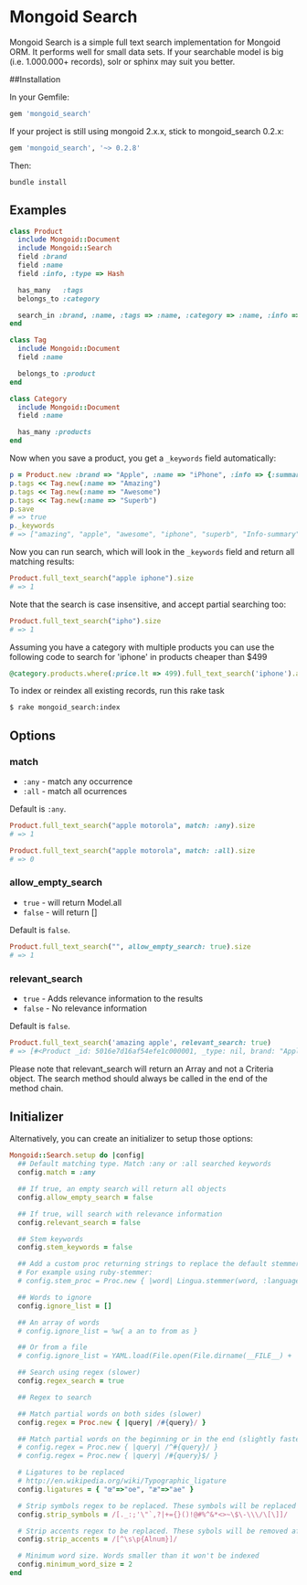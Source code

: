 # Mongoid Search

Mongoid Search is a simple full text search implementation for Mongoid ORM. It performs well for small data sets. If your searchable model is big (i.e. 1.000.000+ records), solr or sphinx may suit you better.

##Installation

In your Gemfile:

```ruby
gem 'mongoid_search'
```

If your project is still using mongoid 2.x.x, stick to mongoid_search 0.2.x:

```ruby
gem 'mongoid_search', '~> 0.2.8'
```

Then:

    bundle install

## Examples

```ruby
class Product
  include Mongoid::Document
  include Mongoid::Search
  field :brand
  field :name
  field :info, :type => Hash

  has_many   :tags
  belongs_to :category

  search_in :brand, :name, :tags => :name, :category => :name, :info => [:summary, :description]
end

class Tag
  include Mongoid::Document
  field :name

  belongs_to :product
end

class Category
  include Mongoid::Document
  field :name

  has_many :products
end
```

Now when you save a product, you get a `_keywords` field automatically:

```ruby
p = Product.new :brand => "Apple", :name => "iPhone", :info => {:summary => "Info-summary", :description => "Info-description"}
p.tags << Tag.new(:name => "Amazing")
p.tags << Tag.new(:name => "Awesome")
p.tags << Tag.new(:name => "Superb")
p.save
# => true
p._keywords
# => ["amazing", "apple", "awesome", "iphone", "superb", "Info-summary", "Info-description"]
```

Now you can run search, which will look in the `_keywords` field and return all matching results:

```ruby
Product.full_text_search("apple iphone").size
# => 1
```

Note that the search is case insensitive, and accept partial searching too:

```ruby
Product.full_text_search("ipho").size
# => 1
```

Assuming you have a category with multiple products you can use the following
code to search for 'iphone' in products cheaper than $499

```ruby
@category.products.where(:price.lt => 499).full_text_search('iphone').asc(:price)
```

To index or reindex all existing records, run this rake task

    $ rake mongoid_search:index

## Options

### match

* `:any` - match any occurrence
* `:all` - match all ocurrences

Default is `:any`.

```ruby
Product.full_text_search("apple motorola", match: :any).size
# => 1

Product.full_text_search("apple motorola", match: :all).size
# => 0
```

### allow\_empty\_search

* `true` - will return Model.all
* `false` - will return []

Default is `false`.

```ruby
Product.full_text_search("", allow_empty_search: true).size
# => 1
```

### relevant_search

* `true` - Adds relevance information to the results
* `false` - No relevance information

Default is `false`.

```ruby
Product.full_text_search('amazing apple', relevant_search: true)
# => [#<Product _id: 5016e7d16af54efe1c000001, _type: nil, brand: "Apple", name: "iPhone", attrs: nil, info: nil, category_id: nil, _keywords: ["amazing", "apple", "awesome", "iphone", "superb"], relevance: 2.0>]
```

Please note that relevant_search will return an Array and not a Criteria object. The search method should always be called in the end of the method chain.

## Initializer

Alternatively, you can create an initializer to setup those options:

```ruby
Mongoid::Search.setup do |config|
  ## Default matching type. Match :any or :all searched keywords
  config.match = :any

  ## If true, an empty search will return all objects
  config.allow_empty_search = false

  ## If true, will search with relevance information
  config.relevant_search = false

  ## Stem keywords
  config.stem_keywords = false

  ## Add a custom proc returning strings to replace the default stemmer
  # For example using ruby-stemmer:
  # config.stem_proc = Proc.new { |word| Lingua.stemmer(word, :language => 'nl') }

  ## Words to ignore
  config.ignore_list = []

  ## An array of words
  # config.ignore_list = %w{ a an to from as }

  ## Or from a file
  # config.ignore_list = YAML.load(File.open(File.dirname(__FILE__) + '/config/ignorelist.yml'))["ignorelist"]

  ## Search using regex (slower)
  config.regex_search = true

  ## Regex to search

  ## Match partial words on both sides (slower)
  config.regex = Proc.new { |query| /#{query}/ }

  ## Match partial words on the beginning or in the end (slightly faster)
  # config.regex = Proc.new { |query| /^#{query}/ }
  # config.regex = Proc.new { |query| /#{query}$/ }

  # Ligatures to be replaced
  # http://en.wikipedia.org/wiki/Typographic_ligature
  config.ligatures = { "œ"=>"oe", "æ"=>"ae" }

  # Strip symbols regex to be replaced. These symbols will be replaced by space
  config.strip_symbols = /[._:;'\"`,?|+={}()!@#%^&*<>~\$\-\\\/\[\]]/

  # Strip accents regex to be replaced. These sybols will be removed after strip_symbols replacing
  config.strip_accents = /[^\s\p{Alnum}]/

  # Minimum word size. Words smaller than it won't be indexed
  config.minimum_word_size = 2
end
```
